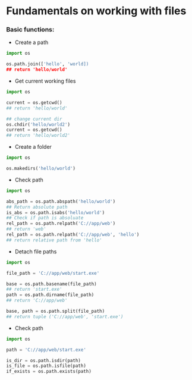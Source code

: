 # Fundamentals on working with files

### Basic functions:

- Create a path
```python
import os

os.path.join(['hello', 'world])
## return 'hello/world'
```

- Get current working files

```python
import os

current = os.getcwd()
## return 'hello/world'

## change current dir
os.chdir('hello/world2')
current = os.getcwd()
## return 'hello/world2'
```

- Create a folder

```python
import os

os.makedirs('hello/world')
```

- Check path

```python
import os

abs_path = os.path.abspath('hello/world')
## Return absolute path
is_abs = os.path.isabs('hello/world')
## Check if path is absoluate
rel_path = os.path.relpath('C://app/web')
## return 'web'
rel_path = os.path.relpath('C://app/web', 'hello')
## return relative path from 'hello'
```

- Detach file paths

```python
import os

file_path = 'C://app/web/start.exe'

base = os.path.basename(file_path)
## return 'start.exe'
path = os.path.dirname(file_path)
## return 'C://app/web'

base, path = os.path.split(file_path)
## return tuple ('C://app/web', 'start.exe')
```

- Check path

```python
import os

path = 'C://app/web/start.exe'

is_dir = os.path.isdir(path)
is_file = os.path.isfile(path)
if_exists = os.path.exists(path)
```
